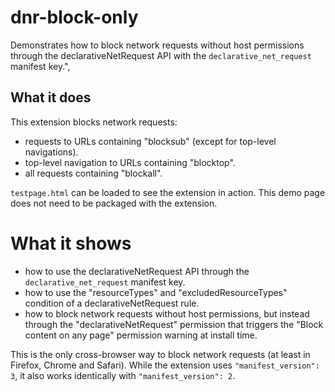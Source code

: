 # dnr-block-only

Demonstrates how to block network requests without host permissions through the
declarativeNetRequest API with the `declarative_net_request` manifest key.",

## What it does

This extension blocks network requests:

- requests to URLs containing "blocksub" (except for top-level navigations).
- top-level navigation to URLs containing "blocktop".
- all requests containing "blockall".

`testpage.html` can be loaded to see the extension in action.
This demo page does not need to be packaged with the extension.

# What it shows

- how to use the declarativeNetRequest API through the `declarative_net_request` manifest key.
- how to use the "resourceTypes" and "excludedResourceTypes" condition of a declarativeNetRequest rule.
- how to block network requests without host permissions, but instead through the "declarativeNetRequest" permission that triggers the "Block content on any page" permission warning at install time.

This is the only cross-browser way to block network requests (at least in
Firefox, Chrome and Safari). While the extension uses `"manifest_version": 3`,
it also works identically with `"manifest_version": 2`.

